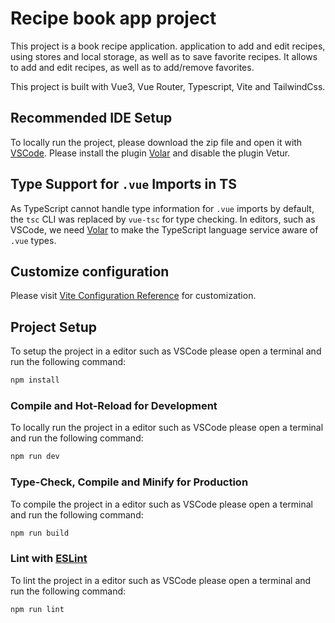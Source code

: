 # Recipe book app project

This project is a book recipe application. application to add and edit recipes, using stores and local storage, as well as to save favorite recipes.
It allows to add and edit recipes, as well as to add/remove favorites.

This project is built with Vue3, Vue Router, Typescript, Vite and TailwindCss.

## Recommended IDE Setup

To locally run the project, please download the zip file and open it with [VSCode](https://code.visualstudio.com/). Please install the plugin [Volar](https://marketplace.visualstudio.com/items?itemName=Vue.volar) and disable the plugin Vetur.

## Type Support for `.vue` Imports in TS

As TypeScript cannot handle type information for `.vue` imports by default, the `tsc` CLI was replaced by `vue-tsc` for type checking. In editors, such as VSCode, we need [Volar](https://marketplace.visualstudio.com/items?itemName=Vue.volar) to make the TypeScript language service aware of `.vue` types.

## Customize configuration

Please visit [Vite Configuration Reference](https://vitejs.dev/config/) for customization.

## Project Setup

To setup the project in a editor such as VSCode please open a terminal and run the following command:

```sh
npm install
```

### Compile and Hot-Reload for Development

To locally run the project in a editor such as VSCode please open a terminal and run the following command:

```sh
npm run dev
```

### Type-Check, Compile and Minify for Production

To compile the project in a editor such as VSCode please open a terminal and run the following command:

```sh
npm run build
```

### Lint with [ESLint](https://eslint.org/)

To lint the project in a editor such as VSCode please open a terminal and run the following command:

```sh
npm run lint
```
